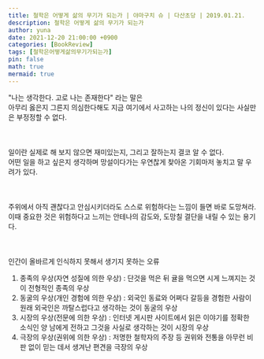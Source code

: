 ```yaml
---
title: 철학은 어떻게 삶의 무기가 되는가 | 야마구치 슈 | 다산초당 | 2019.01.21.
description: 철학은 어떻게 삶의 무기가 되는가
author: yuna
date: 2021-12-20 21:00:00 +0900
categories: [BookReview]
tags: [철학은어떻게삶의무기가되는가]
pin: false
math: true
mermaid: true
---
```



"나는 생각한다. 고로 나는 존재한다" 라는 말은  
아무리 옳은지 그른지 의심한다해도 지금 여기에서 사고하는 나의 정신이 있다는 사실만은 부정정할 수 없다.
<br/>
<br/>
<br/>
<br/>
일이란 실제로 해 보지 않으면 재미있는지, 그리고 잘하는지 결코 알 수 없다.  
어떤 일을 하고 싶은지 생각하며 망설이다가는 우연찮게 찾아온 기회마저 놓치고 말 우려가 있다.
<br/>
<br/>
<br/>
<br/>
주위에서 아직 괜찮다고 안심시키더라도 스스로 위험하다는 느낌이 들면 바로 도망쳐라.  
이때 중요한 것은 위험하다고 느끼는 안테나의 감도와, 도망칠 결단을 내릴 수 있는 용기다.
<br/>
<br/>
<br/>
<br/>
인간이 올바르게 인식하지 못해서 생기지 못하는 오류
1. 종족의 우상(자연 성질에 의한 우상) 
   : 단것을 먹은 뒤 귤을 먹으면 시게 느껴지는 것이 전형적인 종족의 우상
2. 동굴의 우상(개인 경험에 의한 우상)
   : 외국인 동료와 어쩌다 갈등을 경험한 사람이 원래 외국인은 까탈스럽다고 생각하는 것이 동굴의 우상
3. 시장의 우상(전문에 의한 우상)
   : 인터넷 게시판 사이트에서 읽은 이야기를 정확한 소식인 양 남에게 전하고 그것을 사실로 생각하는 것이 시장의 우상
4. 극장의 우상(권위에 의한 우상)
   : 저명한 철학자의 주장 등 권위와 전통을 아무런 비판 없이 믿는 데서 생겨난 편견을 극장의 우상
